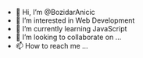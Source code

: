 - 👋 Hi, I’m @BozidarAnicic
- 👀 I’m interested in Web Development
- 🌱 I’m currently learning JavaScript
- 💞️ I’m looking to collaborate on ...
- 📫 How to reach me ...

<!---
BozidarAnicic/BozidarAnicic is a ✨ special ✨ repository because its `README.md` (this file) appears on your GitHub profile.
You can click the Preview link to take a look at your changes.
--->
